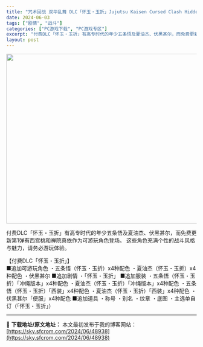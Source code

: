 ```yaml
---
title: "咒术回战 双华乱舞 DLC「怀玉・玉折」Jujutsu Kaisen Cursed Clash Hidden Inventory Premature Death"
date: 2024-06-03
tags: ["剧情", "战斗"]
categories: ["PC游戏下载", "PC游戏专区"]
excerpt: "付费DLC「怀玉・玉折」有高专时代的年少五条悟及夏油杰、伏黑甚尔，而免费更新第1弹有西宫桃和禅院真依作为可游玩角色登场。 这些角色充满个性的战斗风格与魅力，请务必游玩体验。 【付费DLC「怀玉・玉折」】 ■追加可游玩角色 ・五条悟（怀玉・玉折）x4种配色 ・夏油杰（怀玉・玉折）x4种配色 ・伏黑甚尔&hellip;"
layout: post
---
```


<img class="aligncenter size-full wp-image-48939" src="https://sky.sfcrom.com/wp-content/uploads/2024/06/2024060223395341.webp" alt="" width="800" height="450" />

付费DLC「怀玉・玉折」有高专时代的年少五条悟及夏油杰、伏黑甚尔，而免费更新第1弹有西宫桃和禅院真依作为可游玩角色登场。
这些角色充满个性的战斗风格与魅力，请务必游玩体验。
<div class="KePJsJFkRONeGxLE3PKlF BB_Header3 AX80F1i_ZmgUMWmsPWvNo">【付费DLC「怀玉・玉折」】</div>
■追加可游玩角色
・五条悟（怀玉・玉折）x4种配色
・夏油杰（怀玉・玉折）x4种配色
・伏黑甚尔
■追加剧情
・「怀玉・玉折」
■追加服装
・五条悟（怀玉・玉折）「冲绳版本」x4种配色
・夏油杰（怀玉・玉折）「冲绳版本」x4种配色
・五条悟（怀玉・玉折）「西装」x4种配色
・夏油杰（怀玉・玉折）「西装」x4种配色
・伏黑甚尔「便服」x4种配色
■追加道具
・称号
・别名
・纹章
・底图
・主选单自订（「怀玉・玉折」）

---
📖 **下载地址/原文地址：** 本文最初发布于我的博客网站：[https://sky.sfcrom.com/2024/06/48938](https://sky.sfcrom.com/2024/06/48938)

